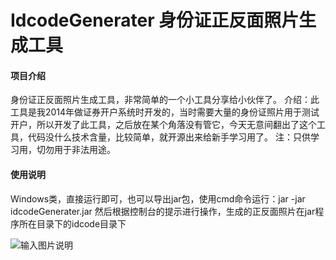 # IdcodeGenerater 身份证正反面照片生成工具

#### 项目介绍
身份证正反面照片生成工具，非常简单的一个小工具分享给小伙伴了。
介绍：此工具是我2014年做证券开户系统时开发的，当时需要大量的身份证照片用于测试开户，所以开发了此工具，之后放在某个角落没有管它，今天无意间翻出了这个工具，代码没什么技术含量，比较简单，就开源出来给新手学习用了。
注：只供学习用，切勿用于非法用途。

#### 使用说明
Windows类，直接运行即可，也可以导出jar包，使用cmd命令运行：jar -jar idcodeGenerater.jar
然后根据控制台的提示进行操作，生成的正反面照片在jar程序所在目录下的idcode目录下

![输入图片说明](https://images.gitee.com/uploads/images/2018/1203/100940_d75dcc0d_453622.png "idcodegeneration.png")


